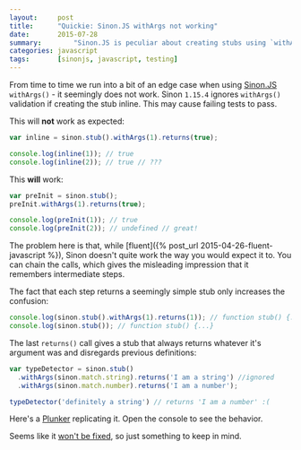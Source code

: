 ```yaml
---
layout:     post
title:      "Quickie: Sinon.JS withArgs not working"
date:       2015-07-28
summary:		"Sinon.JS is peculiar about creating stubs using `withArgs` inline"
categories: javascript
tags:       [sinonjs, javascript, testing]
---
```


From time to time we run into a bit of an edge case when using [Sinon.JS](http://sinonjs.org/)
`withArgs()` - it seemingly does not work. Sinon `1.15.4` ignores `withArgs()` validation
if creating the stub inline. This may cause failing tests to pass.

This will **not** work as expected:

```js
var inline = sinon.stub().withArgs(1).returns(true);

console.log(inline(1)); // true
console.log(inline(2)); // true // ???
```

This **will** work:

```js
var preInit = sinon.stub();
preInit.withArgs(1).returns(true);

console.log(preInit(1)); // true
console.log(preInit(2)); // undefined // great!
```

The problem here is that, while [fluent]({% post_url 2015-04-26-fluent-javascript %}),
Sinon doesn't quite work the way you would expect it to. You can chain the calls,
which gives the misleading impression that it remembers intermediate steps.

The fact that each step returns a seemingly simple stub only increases the confusion:

```js
console.log(sinon.stub().withArgs(1).returns(1)); // function stub() {...}
console.log(sinon.stub()); // function stub() {...}
```

The last `returns()` call gives a stub that always returns whatever
it's argument was and disregards previous definitions:

```js
var typeDetector = sinon.stub()
  .withArgs(sinon.match.string).returns('I am a string') //ignored
  .withArgs(sinon.match.number).returns('I am a number');

typeDetector('definitely a string') // returns 'I am a number' :(
```

Here's a [Plunker](http://plnkr.co/edit/ySNFvV6mEaeYdOPiH5Gq?p=preview) replicating it.
Open the console to see the behavior.

Seems like it [won't be fixed](https://github.com/cjohansen/Sinon.JS/issues/739),
so just something to keep in mind.
